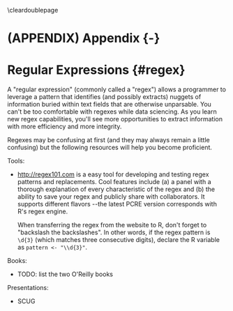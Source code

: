 \cleardoublepage

(APPENDIX) Appendix {-}
====================================

Regular Expressions {#regex}
====================================

A "regular expression" (commonly called a "regex") allows a programmer to leverage a pattern that identifies (and possibly extracts) nuggets of information buried within text fields that are otherwise unparsable.  You can't be too comfortable with regexes while data sciencing.  As you learn new regex capabilities, you'll see more opportunities to extract information with more efficiency and more integrity.

Regexes may be confusing at first (and they may always remain a little confusing) but the following resources will help you become proficient.

Tools:

* <http://regex101.com> is a easy tool for developing and testing regex patterns and replacements.  Cool features include (a) a panel with a thorough explanation of every characteristic of the regex and (b) the ability to save your regex and publicly share with collaborators.  It supports different flavors --the latest PCRE version corresponds with R's regex engine.

  When transferring the regex from the website to R, don't forget to "backslash the backslashes".  In other words, if the regex pattern is `\d{3}` (which matches three consecutive digits), declare the R variable as `pattern <- "\\d{3}"`.

Books:

* TODO: list the two O'Reilly books

Presentations:

* SCUG
